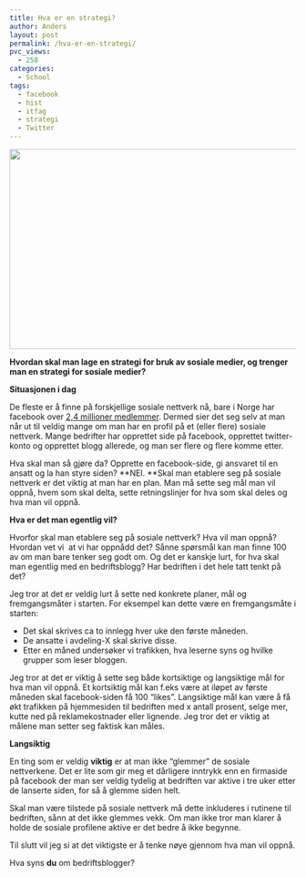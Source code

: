 ```yaml
---
title: Hva er en strategi?
author: Anders
layout: post
permalink: /hva-er-en-strategi/
pvc_views:
  - 258
categories:
  - School
tags:
  - facebook
  - hist
  - itfag
  - strategi
  - Twitter
---
```

<p style="text-align: center;">
  <img class="   aligncenter" title="SocialMediaCloud" src="http://farm6.static.flickr.com/5091/5440728466_149c85e39c_z.jpg" alt="" width="518" height="351" />
</p>

**Hvordan skal man lage en strategi for bruk av sosiale medier, og trenger man en strategi for sosiale medier?**

**Situasjonen i dag**

De fleste er å finne på forskjellige sosiale nettverk nå, bare i Norge har facebook over [2,4 millioner medlemmer][1]. Dermed sier det seg selv at man når ut til veldig mange om man har en profil på et (eller flere) sosiale nettverk. Mange bedrifter har opprettet side på facebook, opprettet twitter-konto og opprettet blogg allerede, og man ser flere og flere komme etter.

Hva skal man så gjøre da? Opprette en facebook-side, gi ansvaret til en ansatt og la han styre siden? **NEI. **Skal man etablere seg på sosiale nettverk er det viktig at man har en plan. Man må sette seg mål man vil oppnå, hvem som skal delta, sette retningslinjer for hva som skal deles og hva man vil oppnå.

**Hva er det man egentlig vil?**

Hvorfor skal man etablere seg på sosiale nettverk? Hva vil man oppnå? Hvordan vet vi  at vi har oppnådd det? Sånne spørsmål kan man finne 100 av om man bare tenker seg godt om. Og det er kanskje lurt, for hva skal man egentlig med en bedriftsblogg? Har bedriften i det hele tatt tenkt på det?

Jeg tror at det er veldig lurt å sette ned konkrete planer, mål og fremgangsmåter i starten. For eksempel kan dette være en fremgangsmåte i starten:

  * Det skal skrives ca to innlegg hver uke den første måneden.
  * De ansatte i avdeling-X skal skrive disse.
  * Etter en måned undersøker vi trafikken, hva leserne syns og hvilke grupper som leser bloggen.

Jeg tror at det er viktig å sette seg både kortsiktige og langsiktige mål for hva man vil oppnå. Et kortsiktig mål kan f.eks være at iløpet av første måneden skal facebook-siden få 100 &#8220;likes&#8221;. Langsiktige mål kan være å få økt trafikken på hjemmesiden til bedriften med x antall prosent, selge mer, kutte ned på reklamekostnader eller lignende. Jeg tror det er viktig at målene man setter seg faktisk kan måles.

**Langsiktig**

En ting som er veldig **viktig** er at man ikke &#8220;glemmer&#8221; de sosiale nettverkene. Det er lite som gir meg et dårligere inntrykk enn en firmaside på facebook der man ser veldig tydelig at bedriften var aktive i tre uker etter de lanserte siden, for så å glemme siden helt.

Skal man være tilstede på sosiale nettverk må dette inkluderes i rutinene til bedriften, sånn at det ikke glemmes vekk. Om man ikke tror man klarer å holde de sosiale profilene aktive er det bedre å ikke begynne.

Til slutt vil jeg si at det viktigste er å tenke nøye gjennom hva man vil oppnå.

Hva syns **du** om bedriftsblogger?

 [1]: http://avis.dn.no/artikler/avis/article398249.ece "Dagens Næringsliv"